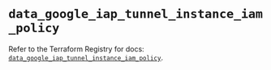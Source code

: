 # `data_google_iap_tunnel_instance_iam_policy`

Refer to the Terraform Registry for docs: [`data_google_iap_tunnel_instance_iam_policy`](https://registry.terraform.io/providers/hashicorp/google-beta/6.2.0/docs/data-sources/google_iap_tunnel_instance_iam_policy).
